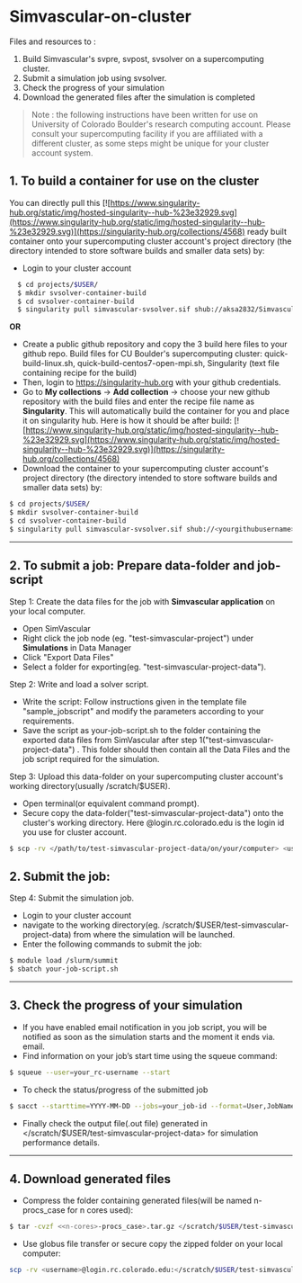 # Simvascular-on-cluster
Files and resources to :
1. Build Simvascular's svpre, svpost, svsolver on a supercomputing cluster. 
2. Submit a simulation job using svsolver.
3. Check the progress of your simulation
4. Download the generated files after the simulation is completed

> Note : the following instructions have been written for use on University of Colorado Boulder's research computing account. 
> Please consult your supercomputing facility if you are affiliated with a different cluster, as some steps might be unique for your cluster account system.

## 1. To build a container for use on the cluster
You can directly pull this [![https://www.singularity-hub.org/static/img/hosted-singularity--hub-%23e32929.svg](https://www.singularity-hub.org/static/img/hosted-singularity--hub-%23e32929.svg)](https://singularity-hub.org/collections/4568) ready built container onto your supercomputing cluster account's project directory (the directory intended to store software builds and smaller data sets) by: 
  - Login to your cluster account
```sh
  $ cd projects/$USER/
  $ mkdir svsolver-container-build
  $ cd svsolver-container-build
  $ singularity pull simvascular-svsolver.sif shub://aksa2832/Simvascular-on-cluster
  ```
**OR**

  - Create a public github repository and copy the 3 build here files to your github repo. 
    Build files for CU Boulder's supercomputing cluster: quick-build-linux.sh, quick-build-centos7-open-mpi.sh, Singularity (text file containing recipe for the build)
  - Then, login to https://singularity-hub.org with your github credentials.
  - Go to **My collections** -> **Add collection** -> choose your new github repository with the build files and enter the recipe file name as **Singularity**.
    This will automatically build the container for you and place it on singularity hub. Here is how it should be after build: [![https://www.singularity-hub.org/static/img/hosted-singularity--hub-%23e32929.svg](https://www.singularity-hub.org/static/img/hosted-singularity--hub-%23e32929.svg)](https://singularity-hub.org/collections/4568)
  - Download the container to your supercomputing cluster account's project directory (the directory intended to store software builds and smaller data sets) by:
  
  ```sh
  $ cd projects/$USER/
  $ mkdir svsolver-container-build
  $ cd svsolver-container-build
  $ singularity pull simvascular-svsolver.sif shub://<yourgithubusername>/<svsolver_github_reponame>
```
------------------------------------------------------------------------------------------------------------------------------------------------------------------------------------------------
## 2. To submit a job: Prepare data-folder and job-script
  Step 1: Create the data files for the job with **Simvascular application** on your local computer. 
  - Open SimVascular
  - Right click the job node (eg. "test-simvascular-project") under **Simulations** in Data Manager
  - Click "Export Data Files"
  - Select a folder for exporting(eg. "test-simvascular-project-data"). 
  
  Step 2: Write and load a solver script.
  - Write the script: Follow instructions given in the template file "sample_jobscript" and modify the parameters according to your requirements.
  - Save the script as your-job-script.sh to the folder containing the exported data files from SimVascular after step 1("test-simvascular-project-data") .
  This folder should then contain all the Data Files and the job script required for the simulation.
  
  Step 3: Upload this data-folder on your supercomputing cluster account's working directory(usually /scratch/$USER).
   - Open terminal(or equivalent command prompt).
   - Secure copy the data-folder("test-simvascular-project-data") onto the cluster's working directory. Here <username>@login.rc.colorado.edu is the login id you use for cluster account.
   ```sh
   $ scp -rv </path/to/test-simvascular-project-data/on/your/computer> <username>@login.rc.colorado.edu:</target/path/to/working/directory/on/cluster/>
   ```

## 2. Submit the job: 

   Step 4: Submit the simulation job.
   - Login to your cluster account
   - navigate to the working directory(eg. /scratch/$USER/test-simvascular-project-data) from where the simulation will be launched.
   - Enter the following commands to submit the job:
   ```sh
   $ module load /slurm/summit
   $ sbatch your-job-script.sh
   ```
   
------------------------------------------------------------------------------------------------------------------------------------------------------------------------------------------------
## 3. Check the progress of your simulation
  - If you have enabled email notification in you job script, you will be notified as soon as the simulation starts and the moment it ends via. email.
  - Find information on your job’s start time using the squeue command:
  ```sh
  $ squeue --user=your_rc-username --start
  ```
  - To check the status/progress of the submitted job
  ```sh
  $ sacct --starttime=YYYY-MM-DD --jobs=your_job-id --format=User,JobName,JobId,partition,state,time,start,end,elapsed,MaxRss,MaxVMSize,nnodes,ncpus,nodelist

  ```
  - Finally check the output file(.out file) generated in </scratch/$USER/test-simvascular-project-data> for simulation performance details. 
   
------------------------------------------------------------------------------------------------------------------------------------------------------------------------------------------------
## 4. Download generated files 
  - Compress the folder containing generated files(will be named n-procs_case for n cores used):
  ```sh
  $ tar -cvzf <<n-cores>-procs_case>.tar.gz </scratch/$USER/test-simvascular-project-data/<n-cores>-procs_case>
  ```
  - Use globus file transfer or secure copy the zipped folder on your local computer:
  ```sh
  scp -rv <username>@login.rc.colorado.edu:</scratch/$USER/test-simvascular-project-data/<n-cores>-procs_case.tar.gz> <target/storage/path/on/your/computer> 
  ```
  

